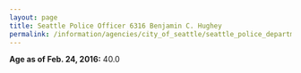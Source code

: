 ```yaml
---
layout: page
title: Seattle Police Officer 6316 Benjamin C. Hughey
permalink: /information/agencies/city_of_seattle/seattle_police_department/copbook/6316/
---
```


**Age as of Feb. 24, 2016:** 40.0
